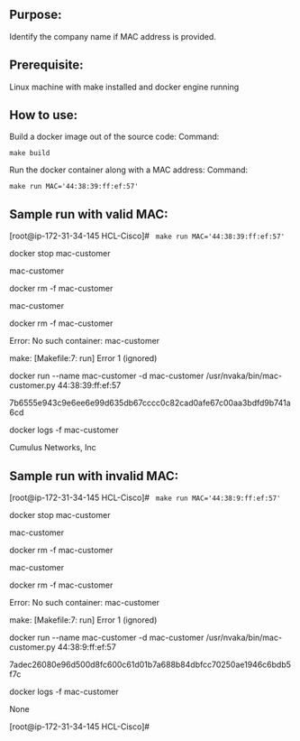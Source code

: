 Purpose:
---------------------------
Identify the company name if MAC address is provided.

Prerequisite:
---------------------------
Linux machine with make installed and docker engine running

How to use:
---------------------------
Build a docker image out of the source code:
Command:

``make build`` 

Run the docker container along with a MAC address:
Command:

`` make run MAC='44:38:39:ff:ef:57' `` 

Sample run with valid MAC:
---------------------------
[root@ip-172-31-34-145 HCL-Cisco]# `` make run MAC='44:38:39:ff:ef:57'`` 

docker stop mac-customer

mac-customer

docker rm -f mac-customer

mac-customer

docker rm -f mac-customer

Error: No such container: mac-customer

make: [Makefile:7: run] Error 1 (ignored)

docker run --name mac-customer -d mac-customer /usr/nvaka/bin/mac-customer.py 44:38:39:ff:ef:57

7b6555e943c9e6ee6e99d635db67cccc0c82cad0afe67c00aa3bdfd9b741a6cd

docker logs -f mac-customer

Cumulus Networks, Inc


Sample run with invalid MAC:
---------------------------

[root@ip-172-31-34-145 HCL-Cisco]# `` make run MAC='44:38:9:ff:ef:57'`` 

docker stop mac-customer

mac-customer

docker rm -f mac-customer

mac-customer

docker rm -f mac-customer

Error: No such container: mac-customer

make: [Makefile:7: run] Error 1 (ignored)

docker run --name mac-customer -d mac-customer /usr/nvaka/bin/mac-customer.py 44:38:9:ff:ef:57

7adec26080e96d500d8fc600c61d01b7a688b84dbfcc70250ae1946c6bdb5f7c

docker logs -f mac-customer

None

[root@ip-172-31-34-145 HCL-Cisco]#
